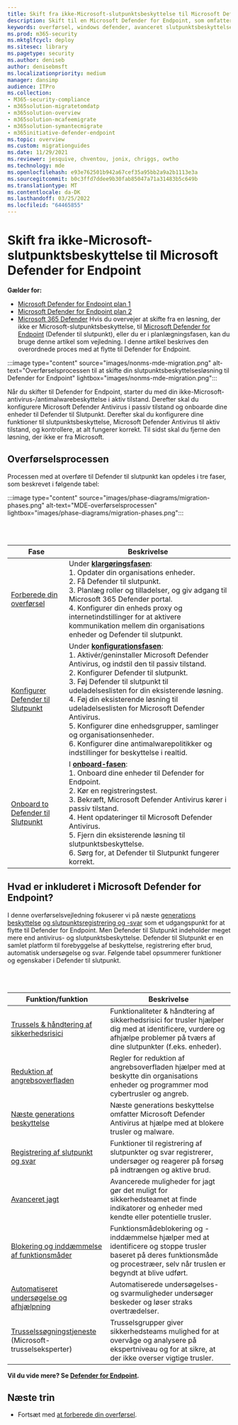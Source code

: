 ```yaml
---
title: Skift fra ikke-Microsoft-slutpunktsbeskyttelse til Microsoft Defender for Endpoint
description: Skift til en Microsoft Defender for Endpoint, som omfatter Microsoft Defender Antivirus til din løsning til slutpunktsbeskyttelse.
keywords: overførsel, windows defender, avanceret slutpunktsbeskyttelse, antivirus, antimalware, passiv tilstand, aktiv tilstand
ms.prod: m365-security
ms.mktglfcycl: deploy
ms.sitesec: library
ms.pagetype: security
ms.author: deniseb
author: denisebmsft
ms.localizationpriority: medium
manager: dansimp
audience: ITPro
ms.collection:
- M365-security-compliance
- m365solution-migratetomdatp
- m365solution-overview
- m365solution-mcafeemigrate
- m365solution-symantecmigrate
- m365initiative-defender-endpoint
ms.topic: overview
ms.custom: migrationguides
ms.date: 11/29/2021
ms.reviewer: jesquive, chventou, jonix, chriggs, owtho
ms.technology: mde
ms.openlocfilehash: e93e762501b942a67cef35a95bb2a9a2b1113e3a
ms.sourcegitcommit: b0c3ffd7ddee9b30fab85047a71a31483b5c649b
ms.translationtype: MT
ms.contentlocale: da-DK
ms.lasthandoff: 03/25/2022
ms.locfileid: "64465855"
---
```

# <a name="make-the-switch-from-non-microsoft-endpoint-protection-to-microsoft-defender-for-endpoint"></a>Skift fra ikke-Microsoft-slutpunktsbeskyttelse til Microsoft Defender for Endpoint

**Gælder for:**
- [Microsoft Defender for Endpoint plan 1](https://go.microsoft.com/fwlink/?linkid=2154037)
- [Microsoft Defender for Endpoint plan 2](https://go.microsoft.com/fwlink/?linkid=2154037)
- [Microsoft 365 Defender](https://go.microsoft.com/fwlink/?linkid=2118804) Hvis du overvejer at skifte fra en løsning, der ikke er Microsoft-slutpunktsbeskyttelse, til [Microsoft Defender for Endpoint](microsoft-defender-endpoint.md) (Defender til slutpunkt), eller du er i planlægningsfasen, kan du bruge denne artikel som vejledning. I denne artikel beskrives den overordnede proces med at flytte til Defender for Endpoint.

:::image type="content" source="images/nonms-mde-migration.png" alt-text="Overførselsprocessen til at skifte din slutpunktsbeskyttelsesløsning til Defender for Endpoint" lightbox="images/nonms-mde-migration.png":::

Når du skifter til Defender for Endpoint, starter du med din ikke-Microsoft-antivirus-/antimalwarebeskyttelse i aktiv tilstand. Derefter skal du konfigurere Microsoft Defender Antivirus i passiv tilstand og onboarde dine enheder til Defender til Slutpunkt. Derefter skal du konfigurere dine funktioner til slutpunktsbeskyttelse, Microsoft Defender Antivirus til aktiv tilstand, og kontrollere, at alt fungerer korrekt. Til sidst skal du fjerne den løsning, der ikke er fra Microsoft.

## <a name="the-migration-process"></a>Overførselsprocessen

Processen med at overføre til Defender til slutpunkt kan opdeles i tre faser, som beskrevet i følgende tabel:

:::image type="content" source="images/phase-diagrams/migration-phases.png" alt-text="MDE-overførselsprocessen" lightbox="images/phase-diagrams/migration-phases.png":::


<br/><br/>

|Fase|Beskrivelse|
|--|--|
|[Forberede din overførsel](switch-to-mde-phase-1.md)|Under [**klargøringsfasen**](switch-to-mde-phase-1.md): <br/>1. Opdater din organisations enheder.<br/>2. Få Defender til slutpunkt.<br/>3. Planlæg roller og tilladelser, og giv adgang til Microsoft 365 Defender portal.<br/>4. Konfigurer din enheds proxy og internetindstillinger for at aktivere kommunikation mellem din organisations enheder og Defender til slutpunkt. |
|[Konfigurer Defender til Slutpunkt](switch-to-mde-phase-2.md)|Under [**konfigurationsfasen**](switch-to-mde-phase-2.md): <br/>1. Aktivér/geninstaller Microsoft Defender Antivirus, og indstil den til passiv tilstand.<br/>2. Konfigurer Defender til slutpunkt.<br/>3. Føj Defender til slutpunkt til udeladelseslisten for din eksisterende løsning.<br/>4. Føj din eksisterende løsning til udeladelseslisten for Microsoft Defender Antivirus.<br/>5. Konfigurer dine enhedsgrupper, samlinger og organisationsenheder.<br/>6. Konfigurer dine antimalwarepolitikker og indstillinger for beskyttelse i realtid.|
|[Onboard to Defender til Slutpunkt](switch-to-mde-phase-3.md)|I [**onboard-fasen**](switch-to-mde-phase-3.md): <br/>1. Onboard dine enheder til Defender for Endpoint.<br/>2. Kør en registreringstest.<br/>3. Bekræft, Microsoft Defender Antivirus kører i passiv tilstand.<br/>4. Hent opdateringer til Microsoft Defender Antivirus.<br/>5. Fjern din eksisterende løsning til slutpunktsbeskyttelse.<br/>6. Sørg for, at Defender til Slutpunkt fungerer korrekt.|

## <a name="whats-included-in-microsoft-defender-for-endpoint"></a>Hvad er inkluderet i Microsoft Defender for Endpoint?

I denne overførselsvejledning fokuserer vi på næste [generations beskyttelse](microsoft-defender-antivirus-in-windows-10.md) [og slutpunktsregistrering og -svar](overview-endpoint-detection-response.md) som et udgangspunkt for at flytte til Defender for Endpoint. Men Defender til Slutpunkt indeholder meget mere end antivirus- og slutpunktsbeskyttelse. Defender til Slutpunkt er en samlet platform til forebyggelse af beskyttelse, registrering efter brud, automatisk undersøgelse og svar. Følgende tabel opsummerer funktioner og egenskaber i Defender til slutpunkt.

<br/><br/>

|Funktion/funktion|Beskrivelse|
|---|---|
|[Trussels & håndtering af sikkerhedsrisici](next-gen-threat-and-vuln-mgt.md)|Funktionaliteter & håndtering af sikkerhedsrisici for trusler hjælper dig med at identificere, vurdere og afhjælpe problemer på tværs af dine slutpunkter (f.eks. enheder).|
|[Reduktion af angrebsoverfladen](overview-attack-surface-reduction.md)|Regler for reduktion af angrebsoverfladen hjælper med at beskytte din organisations enheder og programmer mod cybertrusler og angreb.|
|[Næste generations beskyttelse](microsoft-defender-antivirus-in-windows-10.md)|Næste generations beskyttelse omfatter Microsoft Defender Antivirus at hjælpe med at blokere trusler og malware.|
|[Registrering af slutpunkt og svar](overview-endpoint-detection-response.md)|Funktioner til registrering af slutpunkter og svar registrerer, undersøger og reagerer på forsøg på indtrængen og aktive brud.|
|[Avanceret jagt](advanced-hunting-overview.md)|Avancerede muligheder for jagt gør det muligt for sikkerhedsteamet at finde indikatorer og enheder med kendte eller potentielle trusler.|
|[Blokering og inddæmmelse af funktionsmåder](behavioral-blocking-containment.md)|Funktionsmådeblokering og -inddæmmelse hjælper med at identificere og stoppe trusler baseret på deres funktionsmåde og procestræer, selv når truslen er begyndt at blive udført.|
|[Automatiseret undersøgelse og afhjælpning](automated-investigations.md)|Automatiserede undersøgelses- og svarmuligheder undersøger beskeder og løser straks overtrædelser.|
|[Trusselssøgningstjeneste](microsoft-threat-experts.md) (Microsoft-trusselseksperter)|Trusselsgrupper giver sikkerhedsteams mulighed for at overvåge og analysere på ekspertniveau og for at sikre, at der ikke overser vigtige trusler.|

**Vil du vide mere? Se [Defender for Endpoint](microsoft-defender-endpoint.md).**

## <a name="next-step"></a>Næste trin

- Fortsæt med [at forberede din overførsel](switch-to-mde-phase-1.md).
